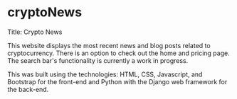# cryptoNews

Title: Crypto News

This website displays the most recent news and blog posts related to cryptocurrency. There is an option to check out the home and pricing page. 
The search bar's functionality is currently a work in progress. 

This was built using the technologies: HTML, CSS, Javascript, and Bootstrap for the front-end and Python with the Django web framework for the back-end.

